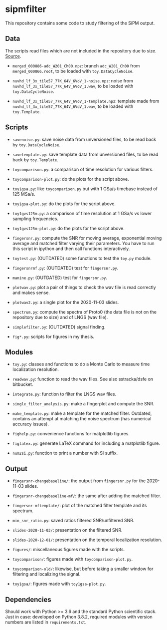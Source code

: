 # sipmfilter

This repository contains some code to study filtering of the SiPM output.

## Data

The scripts read files which are not included in the repository due to size.
[Source](http://ds50tb.lngs.infn.it:2180/SiPM/Tiles/FBK/NUV/MB2-LF-3x/).

  * `merged_000886-adc_W201_Ch00.npz`: branch `adc_W201_Ch00` from
    `merged_000866.root`, to be loaded with `toy.DataCycleNoise`.
  
  * `nuvhd_lf_3x_tile57_77K_64V_6VoV_1-noise.npz`: noise from
    `nuvhd_lf_3x_tile57_77K_64V_6VoV_1.wav`, to be loaded with
    `toy.DataCycleNoise`.
  
  * `nuvhd_lf_3x_tile57_77K_64V_6VoV_1-template.npz`: template made from
    `nuvhd_lf_3x_tile57_77K_64V_6VoV_1.wav`, to be loaded with `toy.Template`.

## Scripts

  * `savenoise.py`: save noise data from unversioned files, to be read back
    by `toy.DataCycleNoise`.
    
  * `savetemplate.py`: save template data from unversioned files, to be read
    back by `toy.Template`.
  
  * `toycomparison.py`: a comparison of time resolution for various filters.
  
  * `toycomparison-plot.py`: do the plots for the script above.
  
  * `toy1gsa.py`: like `toycomparison.py` but with 1 GSa/s timebase instead of
    125 MSa/s.
    
  * `toy1gsa-plot.py`: do the plots for the script above.
  
  * `toy1gvs125m.py`: a comparison of time resolution at 1 GSa/s vs lower
    sampling frequencies.
    
  * `toy1gvs125m-plot.py`: do the plots for the script above.

  * `fingersnr.py`: compute the SNR for moving average, exponential moving
    average and matched filter varying their parameters. You have to run this
    script in ipython and then call functions interactively.
  
  * `toytest.py`: (OUTDATED) some functions to test the `toy.py` module.
  
  * `fingersnrmf.py`: (OUTDATED) test for `fingersnr.py`.

  * `manine.py`: (OUTDATED) test for `fingersnr.py`.
  
  * `plotwav.py`: plot a pair of things to check the wav file is read correctly
    and makes sense.
  
  * `plotwav2.py`: a single plot for the 2020-11-03 slides.
  
  * `spectrum.py`: compute the spectra of Proto0 (the data file is not on the
    repository due to size) and of LNGS (wav file).
  
  * `simplefilter.py`: (OUTDATED) signal finding.
  
  * `fig*.py`: scripts for figures in my thesis.
    
## Modules

  * `toy.py`: classes and functions to do a Monte Carlo to measure time
    localization resolution.

  * `readwav.py`: function to read the wav files. See also sstracka/dsfe on
    bitbucket.
  
  * `integrate.py`: function to filter the LNGS wav files.
  
  * `single_filter_analysis.py`: make a fingerplot and compute the SNR.
  
  * `make_template.py`: make a template for the matched filter. Outdated,
    contains an attempt at matching the noise spectrum (has numerical
    accuracy issues).
 
  * `fighelp.py`: convenience functions for matplotlib figures.
  
  * `figlatex.py`: generate LaTeX command for including a matplotlib figure.
  
  * `num2si.py`: function to print a number with SI suffix.
  
## Output

  * `fingersnr-changebaseline/`: the output from `fingersnr.py` for the
    2020-11-03 slides.
  
  * `fingersnr-changebaseline-mf/`: the same after adding the matched filter.
  
  * `fingersnr-mftemplate/`: plot of the matched filter template and its
    spectrum.
  
  * `min_snr_ratio.py`: saved ratios filtered SNR/unfiltered SNR.
  
  * `slides-2020-11-03/`: presentation on the filtered SNR.
  
  * `slides-2020-12-01/`: presentation on the temporal localization resolution.
  
  * `figures/`: miscellaneous figures made with the scripts.
  
  * `toycomparison/`: figures made with `toycomparison-plot.py`.
  
  * `toycomparison-old/`: likewise, but before taking a smaller window for
    filtering and localizing the signal.
    
  * `toy1gsa/`: figures made with `toy1gsa-plot.py`.

## Dependencies

Should work with Python >= 3.6 and the standard Python scientific stack. Just
in case: developed on Python 3.8.2, required modules with version numbers are
listed in `requirements.txt`.
